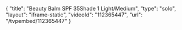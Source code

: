 {
    "title": "Beauty Balm SPF 35Shade 1 Light\/Medium",
    "type": "solo",
    "layout": "iframe-static",
    "videoId": "112365447",
    "url": "\/tvpembed\/112365447"
}